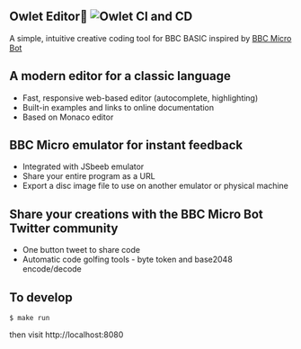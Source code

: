 ## Owlet Editor🦉 ![Owlet CI and CD](https://github.com/mattgodbolt/owlet-editor/workflows/Owlet%20CI%20and%20CD/badge.svg)
A simple, intuitive creative coding tool for BBC BASIC inspired by [BBC Micro Bot](https://www.twitter.com/bbcmicrobot)

## A modern editor for a classic language

* Fast, responsive web-based editor (autocomplete, highlighting)
* Built-in examples and links to online documentation
* Based on Monaco editor

## BBC Micro emulator for instant feedback

* Integrated with JSbeeb emulator
* Share your entire program as a URL
* Export a disc image file to use on another emulator or physical machine

## Share your creations with the BBC Micro Bot Twitter community

* One button tweet to share code
* Automatic code golfing tools - byte token and base2048 encode/decode



## To develop

```
$ make run
```

then visit http://localhost:8080
